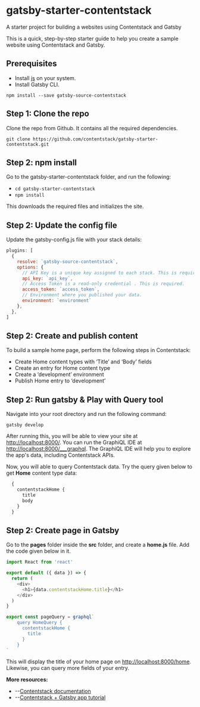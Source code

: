 
# gatsby-starter-contentstack

A starter project for building a websites using Contentstack and Gatsby 

This is a quick, step-by-step starter guide to help you create a sample website using Contentstack and Gatsby.

## Prerequisites

- Install [js](https://nodejs.org/en/) on your system.
- Install Gatsby CLI.  

`npm install --save gatsby-source-contentstack`

## Step 1: Clone the repo

Clone the repo from Github. It contains all the required dependencies.

`git clone https://github.com/contentstack/gatsby-starter-contentstack.git`

## Step 2: npm install

Go to the gatsby-starter-contentstack folder, and run the following:

- `cd gatsby-starter-contentstack`
- `npm install`

This downloads the required files and initializes the site.

## Step 2: Update the config file

Update the gatsby-config.js file with your stack details:

```javascript
plugins: [
  {
    resolve: `gatsby-source-contentstack`,
    options: {
      // API Key is a unique key assigned to each stack. This is required.
      api_key: `api_key`,
      // Access Token is a read-only credential . This is required.
      access_token: `access_token`,
      // Environment where you published your data.
      environment: `environment`
    },
  },
]
```

## Step 2:  Create and publish content

To build a sample home page, perform the following steps in Contentstack: 

- Create Home content types with ‘Title’ and ‘Body’ fields
- Create an entry for Home content type
- Create a ‘development’ environment
- Publish Home entry to ‘development’


## Step 2:  Run gatsby & Play with Query tool

Navigate into your root directory and run the following command:

`gatsby develop`

After running this, you will be able to view your site at [http://localhost:8000/](http://localhost:8000/). You can run the GraphiQL IDE at [http://localhost:8000/\_\_\_graphql](http://localhost:8000/___graphql). The GraphiQL IDE will help you to explore the app&#39;s data, including Contentstack APIs.

Now, you will able to query Contentstack data. Try the query given below to get **Home** content type data:

```javascript
  {
    contentstackHome {
      title
      body 
    }
  } 
```

## Step 2:  Create page in Gatsby

Go to the **pages** folder inside the **src** folder, and create a **home.js** file. Add the code given below in it.

```javascript
import React from 'react'

export default ({ data }) => {
  return (
    <div>
      <h1>{data.contentstackHome.title}</h1>
    </div>
  )
}

export const pageQuery = graphql`
    query HomeQuery {
      contentstackHome {
        title
      }
    }
`
```

This will display the title of your home page on [http://localhost:8000/home](http://localhost:8000/home). Likewise, you can query more fields of your entry.



**More resources:**

- --[Contentstack documentation](https://www.contentstack.com/docs/)
- --[Contentstack + Gatsby app tutorial](https://www.contentstack.com/docs/example-apps/build-a-static-website-using-gatsby-and-contentstack)